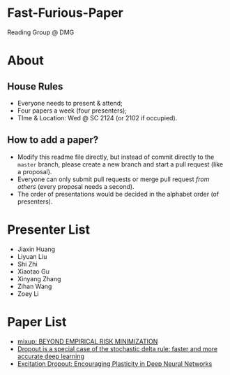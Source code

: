 # Fast-Furious-Paper
Reading Group @ DMG

# About

## House Rules
- Everyone needs to present & attend;
- Four papers a week (four presenters);
- TIme & Location: Wed @ SC 2124 (or 2102 if occupied).

## How to add a paper?
- Modify this readme file directly, but instead of commit directly to the `master` branch, please create a new branch and start a pull request (like a proposal).
- Everyone can only submit pull requests or merge pull request *from others* (every proposal needs a second).
- The order of presentations would be decided in the alphabet order (of presenters).

# Presenter List

- Jiaxin Huang
- Liyuan Liu
- Shi Zhi
- Xiaotao Gu
- Xinyang Zhang
- Zihan Wang
- Zoey Li

# Paper List

- [mixup: BEYOND EMPIRICAL RISK MINIMIZATION](https://arxiv.org/pdf/1710.09412.pdf)
- [Dropout is a special case of the stochastic delta rule: faster and more accurate deep learning](https://arxiv.org/pdf/1808.03578.pdf)
- [Excitation Dropout: Encouraging Plasticity in Deep Neural Networks](https://openreview.net/pdf?id=H1xQSjCqFQ)
